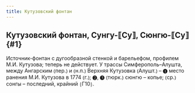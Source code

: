 ```yaml
---
title: Кутузовский фонтан
---
```

## Кутузовский фонтан, Сунгу-⟦Су⟧, Сюнгю-⟦Су⟧ {#1}

Источник-фонтан с дугообразной стенкой и барельефом, профилем М.И. Кутузова; теперь не действует. У трассы Симферополь–Алушта, между Ангарским ⦅пер.⦆ и ⦅н.п.⦆ Верхняя Кутузовка ⦅Алушт.⦆ – ❶ место ранения М.И. Кутузова в 1774 ⦅г.⦆; ❷, ❸ ⦅тюрк.⦆ сюнгю – копье; ⦅ср.⦆ сонгы – последний, крайний ⦃Г10⦄.
